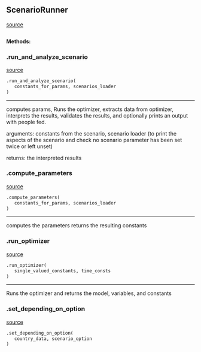 #


## ScenarioRunner
[source](https://github.com/allfed/allfed-integrated-model/blob/master/src/scenarios/run_scenario.py/#L19)
```python 

```




**Methods:**


### .run_and_analyze_scenario
[source](https://github.com/allfed/allfed-integrated-model/blob/master/src/scenarios/run_scenario.py/#L23)
```python
.run_and_analyze_scenario(
   constants_for_params, scenarios_loader
)
```

---
computes params, Runs the optimizer, extracts data from optimizer, interprets
the results, validates the results, and optionally prints an output with people
fed.

arguments: constants from the scenario, scenario loader (to print the aspects
of the scenario and check no scenario parameter has been set twice or left
unset)

returns: the interpreted results

### .compute_parameters
[source](https://github.com/allfed/allfed-integrated-model/blob/master/src/scenarios/run_scenario.py/#L79)
```python
.compute_parameters(
   constants_for_params, scenarios_loader
)
```

---
computes the parameters
returns the resulting constants

### .run_optimizer
[source](https://github.com/allfed/allfed-integrated-model/blob/master/src/scenarios/run_scenario.py/#L94)
```python
.run_optimizer(
   single_valued_constants, time_consts
)
```

---
Runs the optimizer and returns the model, variables, and constants

### .set_depending_on_option
[source](https://github.com/allfed/allfed-integrated-model/blob/master/src/scenarios/run_scenario.py/#L125)
```python
.set_depending_on_option(
   country_data, scenario_option
)
```


